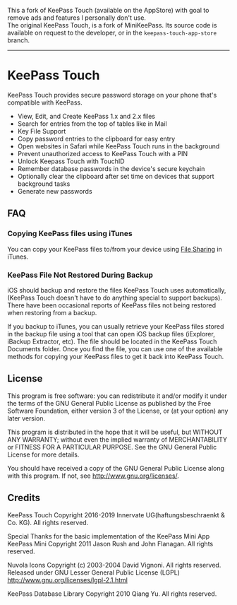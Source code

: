 This a fork of KeePass Touch (available on the AppStore) with goal to remove ads and features I personally don't use.  
The original KeePass Touch, is a fork of MiniKeePass. Its source code is available on request to the developer, or in the `keepass-touch-app-store` branch.

---

KeePass Touch
===========

KeePass Touch provides secure password storage on your phone that's compatible with KeePass.

- View, Edit, and Create KeePass 1.x and 2.x files
- Search for entries from the top of tables like in Mail
- Key File Support
- Copy password entries to the clipboard for easy entry
- Open websites in Safari while KeePass Touch runs in the background
- Prevent unauthorized access to KeePass Touch with a PIN
- Unlock Keepass Touch with TouchID
- Remember database passwords in the device's secure keychain
- Optionally clear the clipboard after set time on devices that support background tasks
- Generate new passwords

FAQ
---

### Copying KeePass files using iTunes ###

You can copy your KeePass files to/from your device using [File Sharing](http://support.apple.com/kb/ht4094) in iTunes.

### KeePass File Not Restored During Backup ###

iOS should backup and restore the files KeePass Touch uses automatically, (KeePass Touch doesn't have to do anything special to support backups).  There have been occasional reports of KeePass files not being restored when restoring from a backup.

If you backup to iTunes, you can usually retrieve your KeePass files stored in the backup file using a tool that can open iOS backup files (iExplorer, iBackup Extractor, etc).  The file should be located in the KeePass Touch Documents folder.  Once you find the file, you can use one of the available methods for copying your KeePass files to get it back into KeePass Touch.

License
-------

This program is free software: you can redistribute it and/or modify
it under the terms of the GNU General Public License as published by
the Free Software Foundation, either version 3 of the License, or
(at your option) any later version.

This program is distributed in the hope that it will be useful,
but WITHOUT ANY WARRANTY; without even the implied warranty of
MERCHANTABILITY or FITNESS FOR A PARTICULAR PURPOSE.  See the
GNU General Public License for more details.

You should have received a copy of the GNU General Public License
along with this program.  If not, see <http://www.gnu.org/licenses/>.

Credits
-------
KeePass Touch
Copyright 2016-2019 Innervate UG(haftungsbeschraenkt & Co. KG). All rights reserved.

Special Thanks for the basic implementation of the KeePass Mini App
KeePass Mini Copyright 2011 Jason Rush and John Flanagan. All rights reserved.

Nuvola Icons
Copyright (c)  2003-2004  David Vignoni. All rights reserved.
Released under GNU Lesser General Public License (LGPL)
http://www.gnu.org/licenses/lgpl-2.1.html

KeePass Database Library
Copyright 2010 Qiang Yu. All rights reserved.
